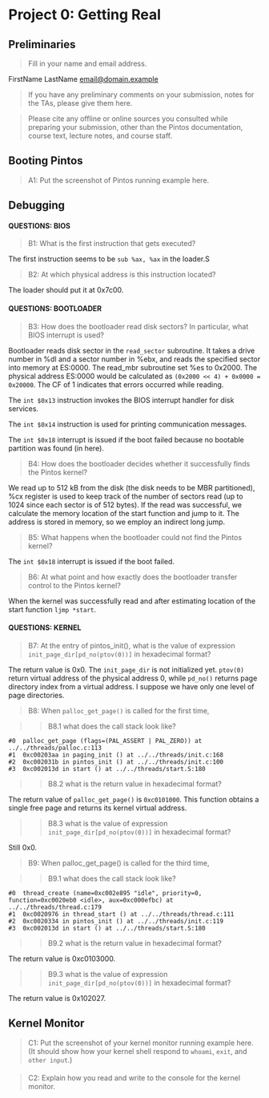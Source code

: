 # Project 0: Getting Real

## Preliminaries

>Fill in your name and email address.

FirstName LastName <email@domain.example>

>If you have any preliminary comments on your submission, notes for the TAs, please give them here.



>Please cite any offline or online sources you consulted while preparing your submission, other than the Pintos documentation, course text, lecture notes, and course staff.



## Booting Pintos

>A1: Put the screenshot of Pintos running example here.



## Debugging

#### QUESTIONS: BIOS 

>B1: What is the first instruction that gets executed?

The first instruction seems to be `sub %ax, %ax` in the loader.S


>B2: At which physical address is this instruction located?

The loader should put it at 0x7c00.


#### QUESTIONS: BOOTLOADER

>B3: How does the bootloader read disk sectors? In particular, what BIOS interrupt is used?

Bootloader reads disk sector in the `read_sector` subroutine. It takes a drive number in %dl and a sector number in %ebx, and reads the specified sector into memory at ES:0000. The read_mbr subroutine set %es to 0x2000. The physical address ES:0000 would be calculated as `(0x2000 << 4) + 0x0000 = 0x20000`. The CF of 1 indicates that errors occurred while reading.

The `int $0x13` instruction invokes the BIOS interrupt handler for disk services.

The `int $0x14` instruction is used for printing communication messages.

The `int $0x18` interrupt is issued if the boot failed because no bootable partition was found (in here).

>B4: How does the bootloader decides whether it successfully finds the Pintos kernel?

We read up to 512 kB from the disk (the disk needs to be MBR partitioned), %cx register is used to keep track of the number of sectors read (up to 1024 since each sector is of 512 bytes). If the read was successful, we calculate the memory location of the start function and jump to it. The address is stored in memory, so we employ an indirect long jump.

>B5: What happens when the bootloader could not find the Pintos kernel?

The `int $0x18` interrupt is issued if the boot failed.

>B6: At what point and how exactly does the bootloader transfer control to the Pintos kernel?

When the kernel was successfully read and after estimating location of the start function `ljmp *start`.

#### QUESTIONS: KERNEL

>B7: At the entry of pintos_init(), what is the value of expression `init_page_dir[pd_no(ptov(0))]` in hexadecimal format?

The return value is 0x0. The `init_page_dir` is not initialized yet. `ptov(0)` return virtual address of the physical address 0, while `pd_no()` returns page directory index from a virtual address. I suppose we have only one level of page directories. 

>B8: When `palloc_get_page()` is called for the first time,

>> B8.1 what does the call stack look like?

```
#0  palloc_get_page (flags=(PAL_ASSERT | PAL_ZERO)) at ../../threads/palloc.c:113
#1  0xc00203aa in paging_init () at ../../threads/init.c:168
#2  0xc002031b in pintos_init () at ../../threads/init.c:100
#3  0xc002013d in start () at ../../threads/start.S:180
```

>> B8.2 what is the return value in hexadecimal format?

The return value of `palloc_get_page()` is `0xc0101000`. This function obtains a single free page and returns its kernel virtual address.

>> B8.3 what is the value of expression `init_page_dir[pd_no(ptov(0))]` in hexadecimal format?

Still 0x0.

>B9: When palloc_get_page() is called for the third time,

>> B9.1 what does the call stack look like?

```
#0  thread_create (name=0xc002e895 "idle", priority=0, function=0xc0020eb0 <idle>, aux=0xc000efbc) at ../../threads/thread.c:179
#1  0xc0020976 in thread_start () at ../../threads/thread.c:111
#2  0xc0020334 in pintos_init () at ../../threads/init.c:119
#3  0xc002013d in start () at ../../threads/start.S:180
```

>> B9.2 what is the return value in hexadecimal format?

The return value is 0xc0103000.

>> B9.3 what is the value of expression `init_page_dir[pd_no(ptov(0))]` in hexadecimal format?

The return value is 0x102027.

## Kernel Monitor

>C1: Put the screenshot of your kernel monitor running example here. (It should show how your kernel shell respond to `whoami`, `exit`, and `other input`.)

#### 

>C2: Explain how you read and write to the console for the kernel monitor.
